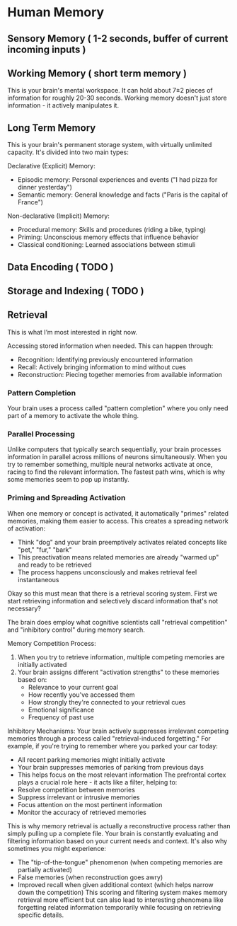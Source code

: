 # Human Memory

## Sensory Memory ( 1-2 seconds, buffer of current incoming inputs )

## Working Memory ( short term memory )

This is your brain's mental workspace. It can hold about 7±2 pieces of information for roughly 20-30 seconds. Working memory doesn't just store information - it actively manipulates it.

## Long Term Memory

This is your brain's permanent storage system, with virtually unlimited capacity. It's divided into two main types:

Declarative (Explicit) Memory:

- Episodic memory: Personal experiences and events ("I had pizza for dinner yesterday")
- Semantic memory: General knowledge and facts ("Paris is the capital of France")

Non-declarative (Implicit) Memory:

- Procedural memory: Skills and procedures (riding a bike, typing)
- Priming: Unconscious memory effects that influence behavior
- Classical conditioning: Learned associations between stimuli

## Data Encoding ( TODO )

## Storage and Indexing ( TODO )

## Retrieval

This is what I’m most interested in right now.

Accessing stored information when needed. This can happen through:

- Recognition: Identifying previously encountered information
- Recall: Actively bringing information to mind without cues
- Reconstruction: Piecing together memories from available information

### Pattern Completion

Your brain uses a process called "pattern completion" where you only need part of a memory to activate the whole thing.

### Parallel Processing

Unlike computers that typically search sequentially, your brain processes information in parallel across millions of neurons simultaneously. When you try to remember something, multiple neural networks activate at once, racing to find the relevant information. The fastest path wins, which is why some memories seem to pop up instantly.

### Priming and Spreading Activation

When one memory or concept is activated, it automatically "primes" related memories, making them easier to access. This creates a spreading network of activation:

- Think "dog" and your brain preemptively activates related concepts like "pet," "fur," "bark"
- This preactivation means related memories are already "warmed up" and ready to be retrieved
- The process happens unconsciously and makes retrieval feel instantaneous

Okay so this must mean that there is a retrieval scoring system. First we start retrieving information and selectively discard information that's not necessary?

The brain does employ what cognitive scientists call "retrieval competition" and "inhibitory control" during memory search.

Memory Competition Process:

1. When you try to retrieve information, multiple competing memories are initially activated
2. Your brain assigns different "activation strengths" to these memories based on:
   - Relevance to your current goal
   - How recently you've accessed them
   - How strongly they're connected to your retrieval cues
   - Emotional significance
   - Frequency of past use

Inhibitory Mechanisms:
Your brain actively suppresses irrelevant competing memories through a process called "retrieval-induced forgetting." For example, if you're trying to remember where you parked your car today:

- All recent parking memories might initially activate
- Your brain suppresses memories of parking from previous days
- This helps focus on the most relevant information
  The prefrontal cortex plays a crucial role here - it acts like a filter, helping to:
- Resolve competition between memories
- Suppress irrelevant or intrusive memories
- Focus attention on the most pertinent information
- Monitor the accuracy of retrieved memories

This is why memory retrieval is actually a reconstructive process rather than simply pulling up a complete file. Your brain is constantly evaluating and filtering information based on your current needs and context. It's also why sometimes you might experience:

- The "tip-of-the-tongue" phenomenon (when competing memories are partially activated)
- False memories (when reconstruction goes awry)
- Improved recall when given additional context (which helps narrow down the competition)
  This scoring and filtering system makes memory retrieval more efficient but can also lead to interesting phenomena like forgetting related information temporarily while focusing on retrieving specific details.
